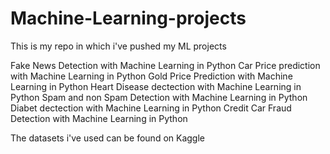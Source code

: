 # Machine-Learning-projects
This is my repo in which i've pushed my ML projects

Fake News Detection with Machine Learning in Python
Car Price prediction with Machine Learning in Python
Gold Price Prediction with Machine Learning in Python
Heart Disease dectection with Machine Learning in Python
Spam and non Spam Detection with Machine Learning in Python
Diabet dectection with Machine Learning in Python
Credit Car Fraud Detection with Machine Learning in Python

The datasets i've used can be found on Kaggle
